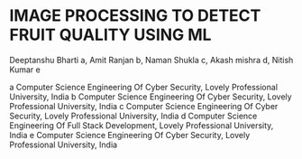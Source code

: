 # IMAGE PROCESSING TO DETECT FRUIT QUALITY USING ML
Deeptanshu Bharti a, 
Amit Ranjan b, 
Naman Shukla c, 
Akash mishra d, 
Nitish Kumar e

a Computer Science Engineering Of Cyber Security, Lovely Professional University, India
b Computer Science Engineering Of Cyber Security, Lovely Professional University, India
c Computer Science Engineering Of Cyber Security, Lovely Professional University, India
d Computer Science Engineering Of Full Stack Development, Lovely Professional University, India
e Computer Science Engineering Of Cyber Security, Lovely Professional University, India
